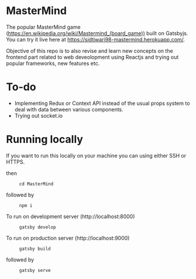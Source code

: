 # MasterMind
The popular MasterMind game (https://en.wikipedia.org/wiki/Mastermind_(board_game)) built on Gatsbyjs. 
You can try it live here at https://sidtiwari98-mastermind.herokuapp.com/. 

Objective of this repo is to also revise and learn new concepts on the frontend part related to web deveolopment using Reactjs and trying out popular frameworks, new features etc. 

# To-do 
<ul>
<li> Implementing Redux or Context API instead of the usual props system to deal with data between various components.
<li> Trying out socket.io
</ul>

# Running locally 
If you want to run this locally on your machine you can using either SSH or HTTPS.    
    
then  
  
```     cd MasterMind``` 
  
    
followed by  
  
    
```     npm i```  
  
    
To run on development server (http://localhost:8000)  
  
    
```     gatsby develop```  
  
    
To run on production server (http://localhost:9000)  
  
    
```     gatsby build```  
  
    
followed by
  
    
```     gatsby serve```  
